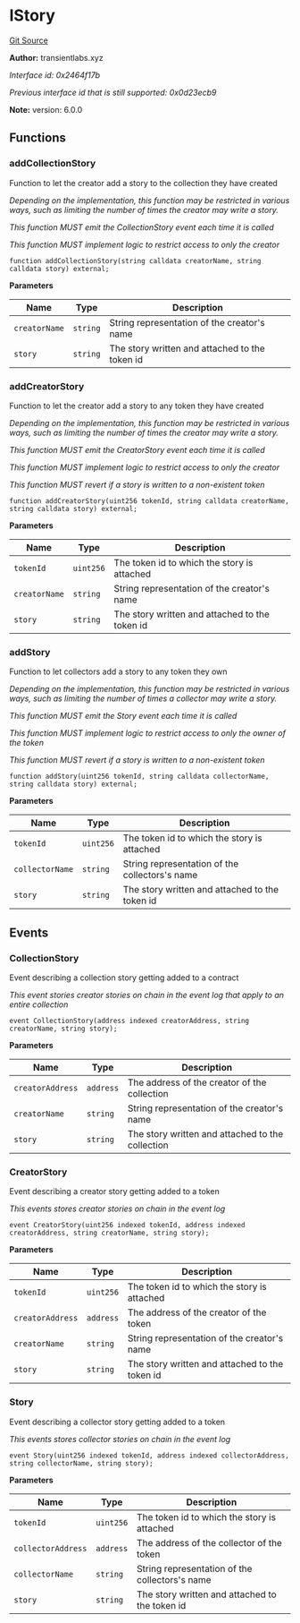 # IStory
[Git Source](https://github.com/cryptoartcom/cryptoart-smart-contracts/blob/f2a750c4b24c985c039cfd827f6eb92a8a383dad/src/interfaces/IStory.sol)

**Author:**
transientlabs.xyz

*Interface id: 0x2464f17b*

*Previous interface id that is still supported: 0x0d23ecb9*

**Note:**
version: 6.0.0


## Functions
### addCollectionStory

Function to let the creator add a story to the collection they have created

*Depending on the implementation, this function may be restricted in various ways, such as
limiting the number of times the creator may write a story.*

*This function MUST emit the CollectionStory event each time it is called*

*This function MUST implement logic to restrict access to only the creator*


```solidity
function addCollectionStory(string calldata creatorName, string calldata story) external;
```
**Parameters**

|Name|Type|Description|
|----|----|-----------|
|`creatorName`|`string`|String representation of the creator's name|
|`story`|`string`|The story written and attached to the token id|


### addCreatorStory

Function to let the creator add a story to any token they have created

*Depending on the implementation, this function may be restricted in various ways, such as
limiting the number of times the creator may write a story.*

*This function MUST emit the CreatorStory event each time it is called*

*This function MUST implement logic to restrict access to only the creator*

*This function MUST revert if a story is written to a non-existent token*


```solidity
function addCreatorStory(uint256 tokenId, string calldata creatorName, string calldata story) external;
```
**Parameters**

|Name|Type|Description|
|----|----|-----------|
|`tokenId`|`uint256`|The token id to which the story is attached|
|`creatorName`|`string`|String representation of the creator's name|
|`story`|`string`|The story written and attached to the token id|


### addStory

Function to let collectors add a story to any token they own

*Depending on the implementation, this function may be restricted in various ways, such as
limiting the number of times a collector may write a story.*

*This function MUST emit the Story event each time it is called*

*This function MUST implement logic to restrict access to only the owner of the token*

*This function MUST revert if a story is written to a non-existent token*


```solidity
function addStory(uint256 tokenId, string calldata collectorName, string calldata story) external;
```
**Parameters**

|Name|Type|Description|
|----|----|-----------|
|`tokenId`|`uint256`|The token id to which the story is attached|
|`collectorName`|`string`|String representation of the collectors's name|
|`story`|`string`|The story written and attached to the token id|


## Events
### CollectionStory
Event describing a collection story getting added to a contract

*This event stories creator stories on chain in the event log that apply to an entire collection*


```solidity
event CollectionStory(address indexed creatorAddress, string creatorName, string story);
```

**Parameters**

|Name|Type|Description|
|----|----|-----------|
|`creatorAddress`|`address`|The address of the creator of the collection|
|`creatorName`|`string`|String representation of the creator's name|
|`story`|`string`|The story written and attached to the collection|

### CreatorStory
Event describing a creator story getting added to a token

*This events stores creator stories on chain in the event log*


```solidity
event CreatorStory(uint256 indexed tokenId, address indexed creatorAddress, string creatorName, string story);
```

**Parameters**

|Name|Type|Description|
|----|----|-----------|
|`tokenId`|`uint256`|The token id to which the story is attached|
|`creatorAddress`|`address`|The address of the creator of the token|
|`creatorName`|`string`|String representation of the creator's name|
|`story`|`string`|The story written and attached to the token id|

### Story
Event describing a collector story getting added to a token

*This events stores collector stories on chain in the event log*


```solidity
event Story(uint256 indexed tokenId, address indexed collectorAddress, string collectorName, string story);
```

**Parameters**

|Name|Type|Description|
|----|----|-----------|
|`tokenId`|`uint256`|The token id to which the story is attached|
|`collectorAddress`|`address`|The address of the collector of the token|
|`collectorName`|`string`|String representation of the collectors's name|
|`story`|`string`|The story written and attached to the token id|

